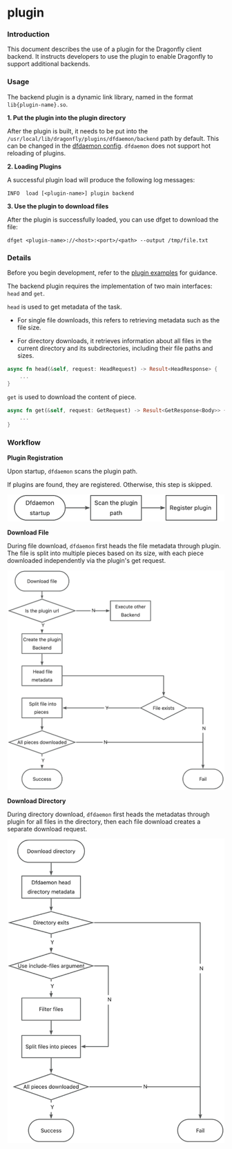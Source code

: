 # plugin

### Introduction

This document describes the use of a plugin for the Dragonfly client backend. It instructs developers to use the plugin to enable Dragonfly to support additional backends.

### Usage

The backend plugin is a dynamic link library, named in the format `lib{plugin-name}.so`.

**1. Put the plugin into the plugin directory**

After the plugin is built, it needs to be put into the `/usr/local/lib/dragonfly/plugins/dfdaemon/backend` path by default. This can be changed in the [dfdaemon config](https://d7y.io/docs/next/reference/configuration/client/dfdaemon/). `dfdaemon` does not support hot reloading of plugins.

**2. Loading Plugins**

A successful plugin load will produce the following log messages:

```
INFO  load [<plugin-name>] plugin backend
```

**3. Use the plugin to download files**

After the plugin is successfully loaded, you can use dfget to download the file:

```shell
dfget <plugin-name>://<host>:<port>/<path> --output /tmp/file.txt
```

### Details

Before you begin development, refer to the [plugin examples](https://github.com/dragonflyoss/client/tree/main/dragon-client-backend/examples/plugin) for guidance.

The backend plugin requires the implementation of two main interfaces: `head` and `get`.

`head` is used to get metadata of the task.
- For single file downloads, this refers to retrieving metadata such as the file size.

- For directory downloads, it retrieves information about all files in the current directory and its subdirectories, including their file paths and sizes.

```rust
async fn head(&self, request: HeadRequest) -> Result<HeadResponse> {
    ...
}
```

`get` is used to download the content of piece.
```rust
async fn get(&self, request: GetRequest) -> Result<GetResponse<Body>> {
    ...
}
```

### Workflow

**Plugin Registration**

Upon startup, `dfdaemon` scans the plugin path.

If plugins are found, they are registered. Otherwise, this step is skipped.

![](./register-plugin.jpg)

**Download File**

During file download, `dfdaemon` first heads the file metadata through plugin. The file is split into multiple pieces based on its size, with each piece downloaded independently via the plugin's get request.

![](./download-file.jpg)

**Download Directory**

During directory download, `dfdaemon` first heads the metadatas through plugin for all files in the directory, then each file download creates a separate download request.

![](./download-directory.jpg)

